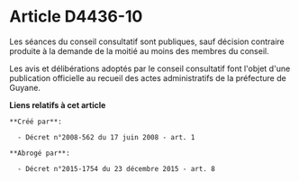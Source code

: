 # Article D4436-10

Les séances du conseil consultatif sont publiques, sauf décision contraire produite à la demande de la moitié au moins des
membres du conseil. 

Les avis et délibérations adoptés par le conseil consultatif font l'objet d'une publication officielle au recueil des actes
administratifs de la préfecture de Guyane.

**Liens relatifs à cet article**

	**Créé par**:

	  - Décret n°2008-562 du 17 juin 2008 - art. 1

	**Abrogé par**:

	  - Décret n°2015-1754 du 23 décembre 2015 - art. 8
